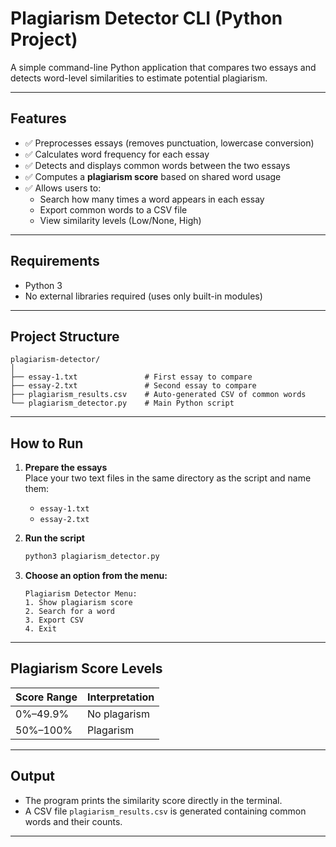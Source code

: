 #  Plagiarism Detector CLI (Python Project)

A simple command-line Python application that compares two essays and detects word-level similarities to estimate potential plagiarism.

---

##  Features

- ✅ Preprocesses essays (removes punctuation, lowercase conversion)  
- ✅ Calculates word frequency for each essay  
- ✅ Detects and displays common words between the two essays  
- ✅ Computes a **plagiarism score** based on shared word usage  
- ✅ Allows users to:
  - Search how many times a word appears in each essay  
  - Export common words to a CSV file  
  - View similarity levels (Low/None, High)
---

##  Requirements

- Python 3 
- No external libraries required (uses only built-in modules)

---

##  Project Structure

```
plagiarism-detector/
│
├── essay-1.txt               # First essay to compare
├── essay-2.txt               # Second essay to compare
├── plagiarism_results.csv    # Auto-generated CSV of common words
└── plagiarism_detector.py    # Main Python script
```

---

##  How to Run

1. **Prepare the essays**  
   Place your two text files in the same directory as the script and name them:
   - `essay-1.txt`
   - `essay-2.txt`

2. **Run the script**  
   ```bash
   python3 plagiarism_detector.py
   ```

3. **Choose an option from the menu:**  
   ```
   Plagiarism Detector Menu:
   1. Show plagiarism score
   2. Search for a word
   3. Export CSV
   4. Exit
   ```

---

##  Plagiarism Score Levels

| Score Range | Interpretation         |
|-------------|------------------------|
| 0%–49.9%    | No plagarism           |
| 50%–100%    | Plagarism              |

---

##  Output

- The program prints the similarity score directly in the terminal.
- A CSV file `plagiarism_results.csv` is generated containing common words and their counts.

---

